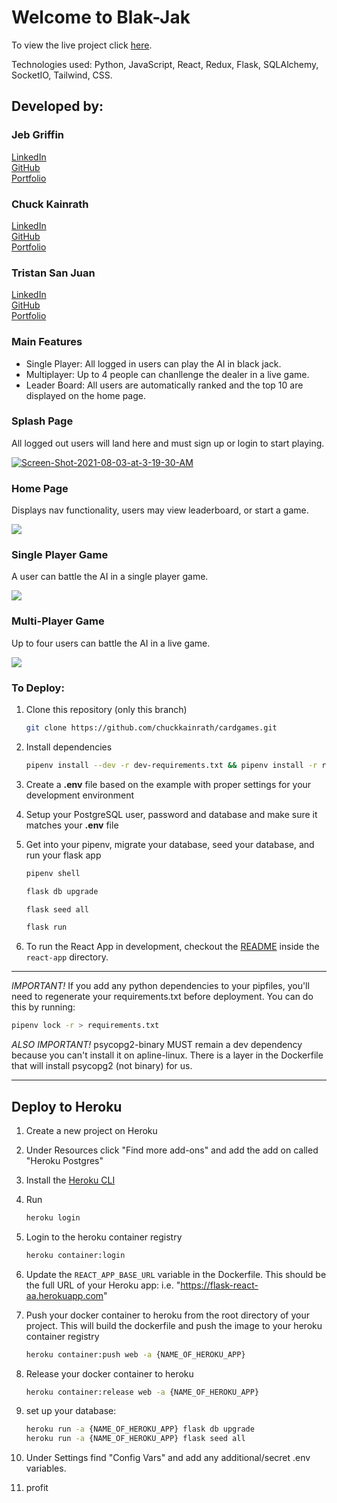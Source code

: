 # Welcome to Blak-Jak

To view the live project click <a href="https://blak-jak.herokuapp.com/">here</a>.

Technologies used: Python, JavaScript, React, Redux, Flask, SQLAlchemy, SocketIO, Tailwind, CSS.

## Developed by:
### Jeb Griffin
<a href="https://www.linkedin.com/in/jeb-griffin-120631206/">LinkedIn</a>
</br>
<a href="https://github.com/JebGriffin85">GitHub</a>
</br>
<a href="https://jebgriffin85.github.io/">Portfolio</a>

### Chuck Kainrath
<a href="https://www.linkedin.com/in/chuck-kainrath-42820b20b/">LinkedIn</a>
</br>
<a href="https://github.com/chuckkainrath">GitHub</a>
</br>
<a href="https://chuckkainrath.github.io/">Portfolio</a>

### Tristan San Juan
<a href="https://www.linkedin.com/in/tristan-san-juan-75337920b/">LinkedIn</a>
</br>
<a href="https://github.com/tristan-88">GitHub</a>
</br>
<a href="https://tristan-88.github.io/">Portfolio</a>



### Main Features
- Single Player: All logged in users can play the AI in black jack.
- Multiplayer: Up to 4 people can chanllenge the dealer in a live game.
- Leader Board: All users are automatically ranked and the top 10 are displayed on the home page.


### Splash Page
All logged out users will land here and must sign up or login to start playing.

<a href="https://ibb.co/PF9vwfh"><img src="https://i.ibb.co/MZGxM3V/Screen-Shot-2021-08-03-at-3-19-30-AM.png" alt="Screen-Shot-2021-08-03-at-3-19-30-AM" border="0"></a>


### Home Page
Displays nav functionality, users may view leaderboard, or start a game.

<img src="https://i.ibb.co/MZ1M6kp/Screen-Shot-2021-08-02-at-7-03-38-PM.png" />


### Single Player Game
A user can battle the AI in a single player game.

<img src="https://i.ibb.co/k2PgZ6n/Screen-Shot-2021-08-02-at-7-03-55-PM.png" />


### Multi-Player Game
Up to four users can battle the AI in a live game.

<img src="https://i.ibb.co/94swMzK/Screen-Shot-2021-08-02-at-7-10-31-PM.png" />


### To Deploy:
1. Clone this repository (only this branch)

   ```bash
   git clone https://github.com/chuckkainrath/cardgames.git
   ```

2. Install dependencies

      ```bash
      pipenv install --dev -r dev-requirements.txt && pipenv install -r requirements.txt
      ```

3. Create a **.env** file based on the example with proper settings for your
   development environment
4. Setup your PostgreSQL user, password and database and make sure it matches your **.env** file

5. Get into your pipenv, migrate your database, seed your database, and run your flask app

   ```bash
   pipenv shell
   ```

   ```bash
   flask db upgrade
   ```

   ```bash
   flask seed all
   ```

   ```bash
   flask run
   ```

6. To run the React App in development, checkout the [README](./react-app/README.md) inside the `react-app` directory.

***
*IMPORTANT!*
   If you add any python dependencies to your pipfiles, you'll need to regenerate your requirements.txt before deployment.
   You can do this by running:

   ```bash
   pipenv lock -r > requirements.txt
   ```

*ALSO IMPORTANT!*
   psycopg2-binary MUST remain a dev dependency because you can't install it on apline-linux.
   There is a layer in the Dockerfile that will install psycopg2 (not binary) for us.
***

## Deploy to Heroku

1. Create a new project on Heroku
2. Under Resources click "Find more add-ons" and add the add on called "Heroku Postgres"
3. Install the [Heroku CLI](https://devcenter.heroku.com/articles/heroku-command-line)
4. Run

   ```bash
   heroku login
   ```

5. Login to the heroku container registry

   ```bash
   heroku container:login
   ```

6. Update the `REACT_APP_BASE_URL` variable in the Dockerfile.
   This should be the full URL of your Heroku app: i.e. "https://flask-react-aa.herokuapp.com"
7. Push your docker container to heroku from the root directory of your project.
   This will build the dockerfile and push the image to your heroku container registry

   ```bash
   heroku container:push web -a {NAME_OF_HEROKU_APP}
   ```

8. Release your docker container to heroku

   ```bash
   heroku container:release web -a {NAME_OF_HEROKU_APP}
   ```

9. set up your database:

   ```bash
   heroku run -a {NAME_OF_HEROKU_APP} flask db upgrade
   heroku run -a {NAME_OF_HEROKU_APP} flask seed all
   ```

10. Under Settings find "Config Vars" and add any additional/secret .env variables.

11. profit
